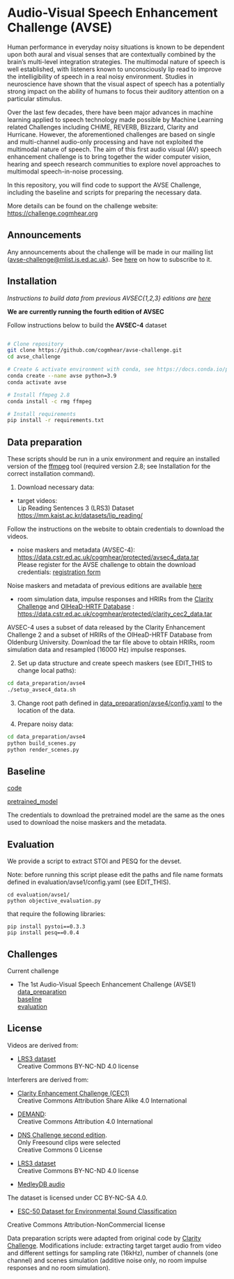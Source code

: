 # Audio-Visual Speech Enhancement Challenge (AVSE)

Human performance in everyday noisy situations is known to be dependent upon both aural and visual senses that are contextually combined by the brain’s multi-level integration strategies. The multimodal nature of speech is well established, with listeners known to unconsciously lip read to improve the intelligibility of speech in a real noisy environment. Studies in neuroscience have shown that the visual aspect of speech has a potentially strong impact on the ability of humans to focus their auditory attention on a particular stimulus.

Over the last few decades, there have been major advances in machine learning applied to speech technology made possible by Machine Learning related Challenges including CHiME, REVERB, Blizzard, Clarity and Hurricane. However, the aforementioned challenges are based on single and multi-channel audio-only processing and have not exploited the multimodal nature of speech. The aim of this first audio visual (AV) speech enhancement challenge is to bring together the wider computer vision, hearing and speech research communities to explore novel approaches to multimodal speech-in-noise processing.

In this repository, you will find code to support the AVSE Challenge, including the baseline and scripts for preparing the necessary data.

More details can be found on the challenge website:
https://challenge.cogmhear.org

## Announcements

Any announcements about the challenge will be made in our mailing list (avse-challenge@mlist.is.ed.ac.uk).
See [here](https://challenge.cogmhear.org/#/docs?id=announcements) on how to subscribe to it.

## Installation
*Instructions to build data from previous AVSEC{1,2,3} editions are [here](data_preparation/avse1/)*

**We are currently running the fourth edition of AVSEC**

Follow instructions below to build the **AVSEC-4** dataset

```bash

# Clone repository
git clone https://github.com/cogmhear/avse-challenge.git
cd avse_challenge

# Create & activate environment with conda, see https://docs.conda.io/projects/conda/en/latest/user-guide/install/index.html
conda create --name avse python=3.9
conda activate avse

# Install ffmpeg 2.8
conda install -c rmg ffmpeg

# Install requirements
pip install -r requirements.txt
```
## Data preparation

These scripts should be run in a unix environment and require an installed version of the [ffmpeg](https://www.ffmpeg.org) tool (required version 2.8; see Installation for the correct installation command).

1) Download necessary data:
- target videos:  
Lip Reading Sentences 3 (LRS3) Dataset  
https://mm.kaist.ac.kr/datasets/lip_reading/

Follow the instructions on the website to obtain credentials to download the videos.

- noise maskers and metadata (AVSEC-4):
https://data.cstr.ed.ac.uk/cogmhear/protected/avsec4_data.tar  
Please register for the AVSE challenge to obtain the download credentials: [registration form](https://challenge.cogmhear.org/#/getting-started/register)

Noise maskers and metadata of previous editions are available [here](data_preparation/avse1/README.md)

- room simulation data, impulse responses and HRIRs from the [Clarity Challenge](https://github.com/claritychallenge/clarity/tree/main/recipes/cec2) and [OlHeaD-HRTF Database](https://uol.de/mediphysik/downloads/hearingdevicehrtfs) :
 https://data.cstr.ed.ac.uk/cogmhear/protected/clarity_cec2_data.tar 

<p>AVSEC-4 uses a subset of data released by the Clarity Enhancement Challenge 2 and a subset of HRIRs of the OlHeaD-HRTF Database from Oldenburg University. 
Download the tar file above to obtain HRIRs, room simulation data and resampled (16000 Hz) impulse responses. </p>


2) Set up data structure and create speech maskers (see EDIT_THIS to change local paths):
```bash
cd data_preparation/avse4
./setup_avsec4_data.sh 
```

3) Change root path defined in [data_preparation/avse4/config.yaml](data_preparation/avse4/config.yaml) to the location of the data.

4) Prepare noisy data:
```bash
cd data_preparation/avse4
python build_scenes.py
python render_scenes.py
```

## Baseline

[code](./baseline/avse1/)

[pretrained_model](https://data.cstr.ed.ac.uk/cogmhear/protected/avse1_baseline.ckpt)

The credentials to download the pretrained model are the same as the ones used to download the noise maskers and the metadata.

## Evaluation

We provide a script to extract STOI and PESQ for the devset.

Note: before running this script please edit the paths and file name formats defined in evaluation/avse1/config.yaml (see EDIT_THIS).

```
cd evaluation/avse1/
python objective_evaluation.py
```

that require the following libraries:
```
pip install pystoi==0.3.3
pip install pesq==0.0.4
```

## Challenges

Current challenge

- The 1st Audio-Visual Speech Enhancement Challenge (AVSE1)  
[data_preparation](./data_preparation/avse1/)  
[baseline](./baseline/avse1/)  
[evaluation](./evaluation/avse1/)  

## License

Videos are derived from:
- [LRS3 dataset](https://mm.kaist.ac.kr/datasets/lip_reading/)  
Creative Commons BY-NC-ND 4.0 license

Interferers are derived from:
- [Clarity Enhancement Challenge (CEC1)](https://github.com/claritychallenge/clarity/tree/main/recipes/cec1)  
Creative Commons Attribution Share Alike 4.0 International

- [DEMAND](https://zenodo.org/record/1227121#.YpZHLRPMLPY):  
Creative Commons Attribution 4.0 International

- [DNS Challenge second edition](https://github.com/microsoft/DNS-Challenge).  
Only Freesound clips were selected   
Creative Commons 0 License

- [LRS3 dataset](https://mm.kaist.ac.kr/datasets/lip_reading/)  
Creative Commons BY-NC-ND 4.0 license

- [MedleyDB audio](https://medleydb.weebly.com/)

The dataset is licensed under CC BY-NC-SA 4.0.

- [ESC-50 Dataset for Environmental Sound Classification](https://github.com/karolpiczak/ESC-50)

Creative Commons Attribution-NonCommercial license

Data preparation scripts were adapted from original code by [Clarity Challenge](https://github.com/claritychallenge/clarity). Modifications include: extracting target target audio from video and different settings for sampling rate (16kHz), number of channels (one channel) and scenes simulation (additive noise only, no room impulse responses and no room simulation).


